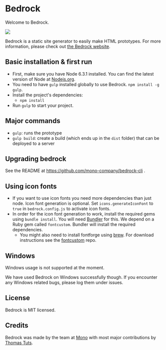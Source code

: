 # Bedrock

Welcome to Bedrock.

<img src="https://img.shields.io/github/release/mono-company/bedrock.svg">

Bedrock is a static site generator to easily make HTML prototypes. For more information, please check out [the Bedrock website](http://bedrock.mono.company/).

## Basic installation & first run

* First, make sure you have Node 6.3.1 installed. You can find the latest version of Node at [Nodejs.org](https://nodejs.org/en/).
* You need to have `gulp` installed globally to use Bedrock. `npm install -g gulp`.
* Install the project's dependencies:
  * `npm install`
* Run `gulp` to start your project.

## Major commands

* `gulp`: runs the prototype
* `gulp build`: create a build (which ends up in the `dist` folder) that can be deployed to a server

## Upgrading bedrock

See the README at https://github.com/mono-company/bedrock-cli .

## Using icon fonts

* If you want to use icon fonts you need more dependencies than just node. Icon font generation is optional. Set `icons.generateIconFont` to `true` in `bedrock.config.js` to activate icon fonts.
* In order for the icon font generation to work, install the required gems using `bundle install`. You will need [Bundler](http://bundler.io) for this. We depend on a Ruby gem called `fontcustom`. Bundler will install the required dependencies.
    * You might also need to install fontforge using [brew](http://brew.sh). For download instructions see the [fontcustom](https://github.com/FontCustom/fontcustom#installation) repo.

## Windows

Windows usage is not supported at the moment.

We have used Bedrock on Windows successfully though. If you encounter any Windows related bugs, please log them under issues.

## License

Bedrock is MIT licensed.

## Credits

Bedrock was made by the team at [Mono](http://mono.company) with most major contributions by [Thomas Tuts](http://thomastuts.com/).
